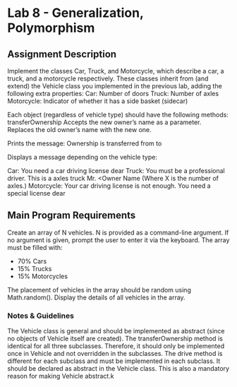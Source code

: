 # Lab 8 - Generalization, Polymorphism

## Assignment Description
Implement the classes Car, Truck, and Motorcycle, which describe a car, a truck, and a motorcycle respectively.
These classes inherit from (and extend) the Vehicle class you implemented in the previous lab, adding the following extra properties:
Car: Number of doors
Truck: Number of axles
Motorcycle: Indicator of whether it has a side basket (sidecar)

Each object (regardless of vehicle type) should have the following methods:
transferOwnership
Accepts the new owner’s name as a parameter.
Replaces the old owner’s name with the new one.

Prints the message:
Ownership is transferred from <Old Owner Name> to <New Owner Name>

Displays a message depending on the vehicle type:

Car: You need a car driving license dear <Owner Name>
Truck: You must be a professional driver. This is a <X> axles truck Mr. <Owner Name (Where X is the number of axles.)
Motorcycle: Your car driving license is not enough. You need a special license dear <Owner Name>

## Main Program Requirements
Create an array of N vehicles.
N is provided as a command-line argument. If no argument is given, prompt the user to enter it via the keyboard.
The array must be filled with:
- 70% Cars
- 15% Trucks
- 15% Motorcycles

The placement of vehicles in the array should be random using Math.random().
Display the details of all vehicles in the array.

### Notes & Guidelines
The Vehicle class is general and should be implemented as abstract (since no objects of Vehicle itself are created).
The transferOwnership method is identical for all three subclasses. Therefore, it should only be implemented once in Vehicle and not overridden in the subclasses.
The drive method is different for each subclass and must be implemented in each subclass. It should be declared as abstract in the Vehicle class. This is also a mandatory reason for making Vehicle abstract.k
